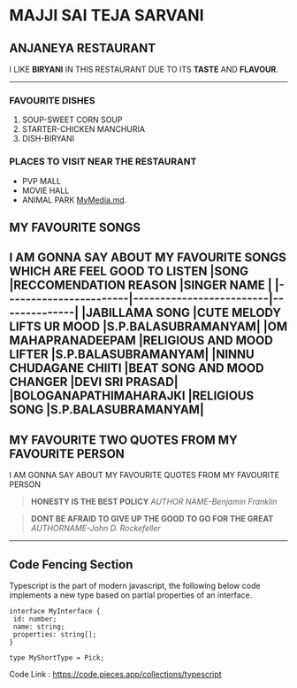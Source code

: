 # MAJJI SAI TEJA SARVANI
## ANJANEYA RESTAURANT
I LIKE **BIRYANI** IN THIS RESTAURANT DUE TO ITS **TASTE** AND **FLAVOUR**.

---
### FAVOURITE DISHES
1. SOUP-SWEET CORN SOUP
2. STARTER-CHICKEN MANCHURIA
3. DISH-BIRYANI

### PLACES TO VISIT NEAR THE RESTAURANT
- PVP MALL
- MOVIE HALL
- ANIMAL PARK
[MyMedia.md](MyMedia.md).
## MY FAVOURITE SONGS
 I AM GONNA SAY ABOUT MY FAVOURITE SONGS WHICH ARE FEEL GOOD TO LISTEN
 |SONG                   |RECCOMENDATION REASON    |SINGER NAME   |
 |-----------------------|-------------------------|--------------|
 |JABILLAMA SONG          |CUTE MELODY LIFTS UR MOOD  |S.P.BALASUBRAMANYAM|
 |OM MAHAPRANADEEPAM      |RELIGIOUS AND MOOD LIFTER  |S.P.BALASUBRAMANYAM|
 |NINNU CHUDAGANE CHIITI  |BEAT SONG AND MOOD CHANGER |DEVI SRI PRASAD|
 |BOLOGANAPATHIMAHARAJKI  |RELIGIOUS SONG             |S.P.BALASUBRAMANYAM|
 ---
 ## MY FAVOURITE TWO QUOTES FROM MY FAVOURITE PERSON
 I AM GONNA SAY ABOUT MY FAVOURITE QUOTES FROM MY FAVOURITE PERSON

 > **HONESTY IS THE BEST POLICY**
 *AUTHOR NAME-Benjamin Franklin*
 
 > **DONT BE AFRAID TO GIVE UP THE GOOD TO GO FOR THE GREAT**
 *AUTHORNAME-John D. Rockefeller*
 

 ---
 ## Code Fencing Section

Typescript is the part of modern javascript, the following below code implements a new type based on partial properties of an interface.



 ```
 interface MyInterface {
  id: number;
  name: string;
  properties: string[];
}

type MyShortType = Pick;
```

Code Link : <https://code.pieces.app/collections/typescript>




